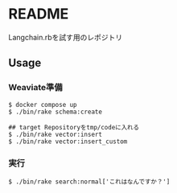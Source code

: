 # README
Langchain.rbを試す用のレポジトリ

## Usage
### Weaviate準備
```
$ docker compose up
$ ./bin/rake schema:create

## target Repositoryをtmp/codeに入れる
$ ./bin/rake vector:insert
$ ./bin/rake vector:insert_custom
```

### 実行
```
$ ./bin/rake search:normal['これはなんですか？']
```